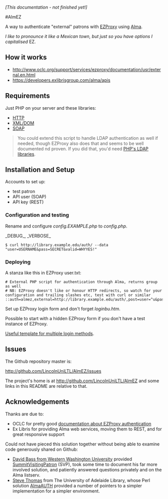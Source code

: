 ﻿_\[This documentation - not finished yet!\]_

#AlmEZ

A way to authenticate "external" patrons with [EZProxy](http://www.oclc.org/support/services/ezproxy.en.html) using [Alma](https://developers.exlibrisgroup.com/alma).

_I like to pronounce it like a Mexican town, but just so you have options I capitalised_ EZ.

## How it works
* http://www.oclc.org/support/services/ezproxy/documentation/usr/external.en.html
* https://developers.exlibrisgroup.com/alma/apis

## Requirements
Just PHP on your server and these libraries:

* [HTTP](http://php.net/manual/en/book.http.php)
* [XML/DOM](http://php.net/manual/en/book.dom.php)
* [SOAP](http://php.net/manual/en/book.soap.php)

> You could extend this script to handle LDAP authentication as well if needed, though EZProxy also does that and seems to be well documented nd proven. If you did that, you'd need [PHP's LDAP libraries](http://php.net/manual/en/book.ldap.php).

## Installation and Setup

Accounts to set up:

* test patron
* API user (SOAP)
* API key (REST)

### Configuration and testing

Rename and configure _config.EXAMPLE.php_ to _config.php_.

\_DEBUG\_, \_VERBOSE\_

    $ curl http://library.example.edu/auth/ --data "user=USERNAME&pass=SECRET&valid=WHYYES!"

### Deploying

A stanza like this in EZProxy user.txt:

    # External PHP script for authentication through Alma, returns group as well
    # NB: EZProxy doesn't like or honour HTTP redirects, so watch for your configuration and trailing slashes etc, test with curl or similar
    ::auth=almez,external=http://library.example.edu/auth/,post=user=^u&pass=^p

Set up EZProxy login form and don't forget _loginbu.htm_.

Possible to start with a hidden EZProxy form if you don't have a test instance of EZProxy.

[Useful template for multiple login methods](https://gist.github.com/LincolnUniLTL/d19700b8be66d4f1ad6d).

## Issues

The Github repository master is:

<http://github.com/LincolnUniLTL/AlmEZ/issues>

The project's home is at <http://github.com/LincolnUniLTL/AlmEZ> and some links in this README are relative to that.

## Acknowledgements

Thanks are due to:

* OCLC for pretty good [documentation about EZProxy authentication](http://www.oclc.org/support/services/ezproxy/documentation/usr.en.html)
* Ex Libris for providing Alma web services, moving them to REST, and for great responsive support

Could not have pieced this solution together without being able to examine code generously shared on Github:

* [David Bass from Western Washington University](https://github.com/davidbasswwu) provided [SummitVisitingPatron](https://github.com/davidbasswwu/SummitVisitingPatron) (SVP), took some time to document his far more involved solution, and patiently answered questions privately and on the Alma listserv.
* [Steve Thomas](https://github.com/spotrick) from The University of Adelaide Library, whose Perl solution [AlmaAUTH](https://github.com/spotrick/AlmaAUTH) provided a number of pointers to a simpler implementation for a simpler environment.